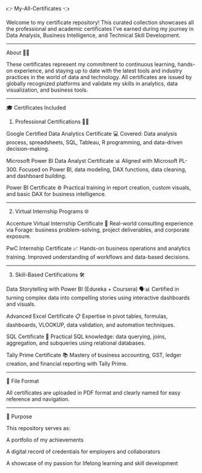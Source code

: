 

👉 My-All-Certificates 👈

Welcome to my certificate repository!
This curated collection showcases all the professional and academic certificates I’ve earned during my journey in Data Analysis, Business Intelligence, and Technical Skill Development.


---

About 🧠✨

These certificates represent my commitment to continuous learning, hands-on experience, and staying up to date with the latest tools and industry practices in the world of data and technology.
All certificates are issued by globally recognized platforms and validate my skills in analytics, data visualization, and business tools.


---

🎓 Certificates Included

1. Professional Certifications 🧑‍💼

Google Certified Data Analytics Certificate 💻
Covered: Data analysis process, spreadsheets, SQL, Tableau, R programming, and data-driven decision-making.

Microsoft Power BI Data Analyst Certificate 📊
Aligned with Microsoft PL-300. Focused on Power BI, data modeling, DAX functions, data cleaning, and dashboard building.

Power BI Certificate ⚙️
Practical training in report creation, custom visuals, and basic DAX for business intelligence.



---

2. Virtual Internship Programs 🌐

Accenture Virtual Internship Certificate 🏢
Real-world consulting experience via Forage: business problem-solving, project deliverables, and corporate exposure.

PwC Internship Certificate 📈
Hands-on business operations and analytics training. Improved understanding of workflows and data-based decisions.



---

3. Skill-Based Certifications 🛠️

Data Storytelling with Power BI (Edureka + Coursera) 🗣️📊
Certified in turning complex data into compelling stories using interactive dashboards and visuals.

Advanced Excel Certificate 📋
Expertise in pivot tables, formulas, dashboards, VLOOKUP, data validation, and automation techniques.

SQL Certificate 🧾
Practical SQL knowledge: data querying, joins, aggregation, and subqueries using relational databases.

Tally Prime Certificate 📚
Mastery of business accounting, GST, ledger creation, and financial reporting with Tally Prime.



---

📂 File Format

All certificates are uploaded in PDF format and clearly named for easy reference and navigation.


---

🎯 Purpose

This repository serves as:

A portfolio of my achievements

A digital record of credentials for employers and collaborators

A showcase of my passion for lifelong learning and skill development

